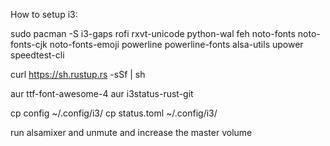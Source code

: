 How to setup i3:

sudo pacman -S i3-gaps rofi rxvt-unicode python-wal feh noto-fonts noto-fonts-cjk noto-fonts-emoji powerline powerline-fonts alsa-utils upower speedtest-cli

curl https://sh.rustup.rs -sSf | sh

aur ttf-font-awesome-4
aur i3status-rust-git

cp config ~/.config/i3/
cp status.toml ~/.config/i3/ 

run alsamixer and unmute and increase the master volume
